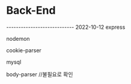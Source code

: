 # Back-End

---------------------------- 2022-10-12
express

nodemon

cookie-parser

mysql

body-parser //불필요로 확인